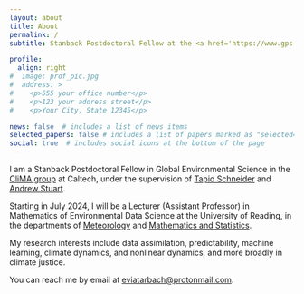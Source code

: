 ```yaml
---
layout: about
title: About
permalink: /
subtitle: Stanback Postdoctoral Fellow at the <a href='https://www.gps.caltech.edu/'>Division of Geological and Planetary Sciences, Caltech</a>

profile:
  align: right
#  image: prof_pic.jpg
#  address: >
#    <p>555 your office number</p>
#    <p>123 your address street</p>
#    <p>Your City, State 12345</p>

news: false  # includes a list of news items
selected_papers: false # includes a list of papers marked as "selected={true}"
social: true  # includes social icons at the bottom of the page
---
```


I am a Stanback Postdoctoral Fellow in Global Environmental Science in the [CliMA group](https://clima.caltech.edu/) at Caltech, under the supervision of [Tapio Schneider](https://climate-dynamics.org/people/tapio-schneider/) and [Andrew Stuart](http://stuart.caltech.edu/).

Starting in July 2024, I will be a Lecturer (Assistant Professor) in Mathematics of Environmental Data Science at the University of Reading, in the departments of [Meteorology](https://www.reading.ac.uk/meteorology/) and [Mathematics and Statistics](https://www.reading.ac.uk/maths-and-stats/).

My research interests include data assimilation, predictability, machine learning, climate dynamics, and nonlinear dynamics, and more broadly in climate justice.

You can reach me by email at <a href="mailto:eviatarbach@protonmail.com">eviatarbach@protonmail.com</a>.
